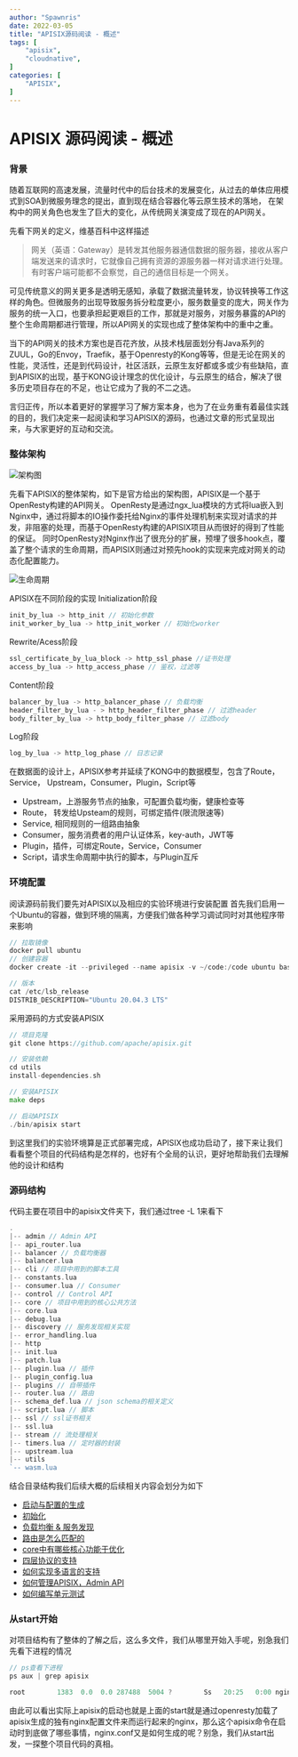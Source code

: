 ```yaml
---
author: "Spawnris"
date: 2022-03-05
title: "APISIX源码阅读 - 概述"
tags: [
    "apisix",
    "cloudnative",
]
categories: [
    "APISIX",
]
---
```



# APISIX 源码阅读 - 概述



### 背景

随着互联网的高速发展，流量时代中的后台技术的发展变化，从过去的单体应用模式到SOA到微服务理念的提出，直到现在结合容器化等云原生技术的落地， 在架构中的网关角色也发生了巨大的变化，从传统网关演变成了现在的API网关。
  

先看下网关的定义，维基百科中这样描述

> 网关（英语：Gateway）是转发其他服务器通信数据的服务器，接收从客户端发送来的请求时，它就像自己拥有资源的源服务器一样对请求进行处理。有时客户端可能都不会察觉，自己的通信目标是一个网关。

可见传统意义的网关更多是透明无感知，承载了数据流量转发，协议转换等工作这样的角色。但微服务的出现导致服务拆分粒度更小，服务数量变的庞大，网关作为服务的统一入口，也要承担起更艰巨的工作，那就是对服务，对服务暴露的API的整个生命周期都进行管理，所以API网关的实现也成了整体架构中的重中之重。

当下的API网关的技术方案也是百花齐放，从技术栈层面划分有Java系列的ZUUL，Go的Envoy，Traefik，基于Openresty的Kong等等，但是无论在网关的性能，灵活性，还是到代码设计，社区活跃，云原生友好都或多或少有些缺陷，直到APISIX的出现，基于KONG设计理念的优化设计，与云原生的结合，解决了很多历史项目存在的不足，也让它成为了我的不二之选。

言归正传，所以本着更好的掌握学习了解方案本身，也为了在业务重有着最佳实践的目的，我们决定来一起阅读和学习APISIX的源码，也通过文章的形式呈现出来，与大家更好的互动和交流。



### 整体架构


![架构图](https://cdn.jsdelivr.net/gh/apache/apisix@release/2.12/docs/assets/images/flow-software-architecture.png)

先看下APISIX的整体架构，如下是官方给出的架构图，APISIX是一个基于OpenResty构建的API网关。
OpenResty是通过ngx_lua模块的方式将lua嵌入到Nginx中，通过将脚本的IO操作委托给Nginx的事件处理机制来实现对请求的并发，非阻塞的处理，而基于OpenResty构建的APISIX项目从而很好的得到了性能的保证。
同时OpenResty对Nginx作出了很充分的扩展，预埋了很多hook点，覆盖了整个请求的生命周期，而APISIX则通过对预先hook的实现来完成对网关的动态化配置能力。

![生命周期](https://moonbingbing.gitbooks.io/openresty-best-practices/content/images/openresty_phases.png)

APISIX在不同阶段的实现
Initialization阶段
```Go
init_by_lua -> http_init // 初始化参数
init_worker_by_lua -> http_init_worker // 初始化worker
```

Rewrite/Acess阶段
```Go
ssl_certificate_by_lua_block -> http_ssl_phase //证书处理
access_by_lua -> http_access_phase // 鉴权，过滤等
```

Content阶段
```Go
balancer_by_lua -> http_balancer_phase // 负载均衡
header_filter_by_lua - > http_header_filter_phase // 过滤header
body_filter_by_lua -> http_body_filter_phase // 过滤body
```

Log阶段
```Go
log_by_lua -> http_log_phase // 日志记录

```

在数据面的设计上，APISIX参考并延续了KONG中的数据模型，包含了Route，Service， Upstream，Consumer，Plugin，Script等

-   Upstream，上游服务节点的抽象，可配置负载均衡，健康检查等
-   Route， 转发给Upsteam的规则，可绑定插件(限流限速等)
-   Service, 相同规则的一组路由抽象
-   Consumer，服务消费者的用户认证体系，key-auth，JWT等
-   Plugin，插件，可绑定Route，Service，Consumer
-   Script，请求生命周期中执行的脚本，与Plugin互斥



### 环境配置
阅读源码前我们要先对APISIX以及相应的实验环境进行安装配置
首先我们启用一个Ubuntu的容器，做到环境的隔离，方便我们做各种学习调试同时对其他程序带来影响
```Go
// 拉取镜像
docker pull ubuntu
// 创建容器
docker create -it --privileged --name apisix -v ~/code:/code ubuntu bash -l

// 版本
cat /etc/lsb_release
DISTRIB_DESCRIPTION="Ubuntu 20.04.3 LTS"

```

采用源码的方式安装APISIX
```Go
// 项目克隆
git clone https://github.com/apache/apisix.git

// 安装依赖
cd utils
install-dependencies.sh

// 安装APISIX
make deps

// 启动APISIX
./bin/apisix start

```
到这里我们的实验环境算是正式部署完成，APISIX也成功启动了，接下来让我们看看整个项目的代码结构是怎样的，也好有个全局的认识，更好地帮助我们去理解他的设计和结构

### 源码结构
代码主要在项目中的apisix文件夹下，我们通过tree -L 1来看下

```Go
.
|-- admin // Admin API
|-- api_router.lua
|-- balancer // 负载均衡器
|-- balancer.lua
|-- cli // 项目中用到的脚本工具
|-- constants.lua
|-- consumer.lua // Consumer
|-- control // Control API
|-- core // 项目中用到的核心公共方法
|-- core.lua
|-- debug.lua
|-- discovery // 服务发现相关实现
|-- error_handling.lua
|-- http 
|-- init.lua
|-- patch.lua
|-- plugin.lua // 插件
|-- plugin_config.lua
|-- plugins // 自带插件
|-- router.lua // 路由
|-- schema_def.lua // json schema的相关定义
|-- script.lua // 脚本
|-- ssl // ssl证书相关
|-- ssl.lua
|-- stream // 流处理相关
|-- timers.lua // 定时器的封装
|-- upstream.lua
|-- utils
`-- wasm.lua
```

结合目录结构我们后续大概的后续相关内容会划分为如下
-   [启动与配置的生成]()
-   [初始化]()
-   [负载均衡 & 服务发现]()
-   [路由是怎么匹配的]()
-   [core中有哪些核心功能于优化]()
-   [四层协议的支持]()
-   [如何实现多语言的支持]()
-   [如何管理APISIX，Admin API]()
-   [如何编写单元测试]()

### 从start开始
对项目结构有了整体的了解之后，这么多文件，我们从哪里开始入手呢，别急我们先看下进程的情况
```Go
// ps查看下进程
ps aux | grep apisix

root        1383  0.0  0.0 287488  5004 ?        Ss   20:25   0:00 nginx: master process openresty -p /code/apisix -c /code/apisix/conf/nginx.conf
```
由此可以看出实际上apisix的启动也就是上面的start就是通过openresty加载了apisix生成的独有nginx配置文件来而运行起来的nginx，那么这个apisix命令在启动时到底做了哪些事情，nginx.conf又是如何生成的呢？别急，我们从start出发，一探整个项目代码的真相。

